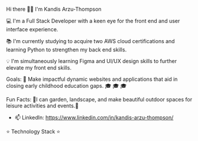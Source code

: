 Hi there 👋🏾
I'm Kandis Arzu-Thompson

💻 I'm a Full Stack Developer with a keen eye for the front end and user interface experience. 

📚 I'm currently studying to acquire two AWS cloud certifications and learning Python to strengthen my back end skills.

💡 I'm simultaneously learning Figma and UI/UX design skills to further elevate my front end skills.

Goals: 📝 Make impactful dynamic websites and applications that aid in closing early childhood education gaps. 🎓 🎓 🎓  

Fun Facts: 🌹I can garden, landscape, and make beautiful outdoor spaces for leisure activities and events.🌹

- 📫 LinkedIn: https://www.linkedin.com/in/kandis-arzu-thompson/

⭐ Technology Stack ⭐
